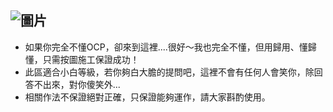 
![圖片](https://www.redhat.com/rhdc/managed-files/ohc/Logotype_RH_OpenShiftContainerPlatform_wLogo_CMYK_Black.jpg)
---
* 如果你完全不懂OCP，卻來到這裡....很好～我也完全不懂，但用歸用、懂歸懂，只需按圖施工保證成功！
* 此區適合小白等級，若你夠白大膽的提問吧，這裡不會有任何人會笑你，除回答不出來，對你傻笑外...
* 相關作法不保證絕對正確，只保證能夠運作，請大家斟酌使用。
